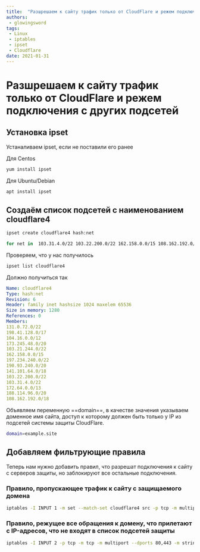 ```yaml
---
title:  "Разшрешаем к сайту трафик только от CloudFlare и режем подключения с других подсетей"
authors: 
 - glowingsword
tags:
 - Linux
 - iptables
 - ipset
 - Cloudflare
date: 2021-01-31
---
```


# Разшрешаем к сайту трафик только от CloudFlare и режем подключения с других подсетей

## Установка ipset
Устаналиваем ipset, если не поставили его ранее

Для Centos

```bash
yum install ipset
```

Для Ubuntu/Debian

```bash
apt install ipset
```

## Cоздаём список подсетей с наименованием cloudflare4

```bash
ipset create cloudflare4 hash:net
```

```bash
for net in  103.31.4.0/22 103.22.200.0/22 162.158.0.0/15 108.162.192.0/18 173.245.48.0/20 198.41.128.0/17 131.0.72.0/22 190.93.240.0/20 104.16.0.0/12 188.114.96.0/20 141.101.64.0/18 103.21.244.0/22 197.234.240.0/22 172.64.0.0/13; do ipset add cloudflare4 $net;done
```

Проверяем, что у нас получилось
```bash
ipset list cloudflare4
```

Должно получиться так

```yaml
Name: cloudflare4
Type: hash:net
Revision: 6
Header: family inet hashsize 1024 maxelem 65536
Size in memory: 1280
References: 0
Members:
131.0.72.0/22
198.41.128.0/17
104.16.0.0/12
173.245.48.0/20
103.21.244.0/22
162.158.0.0/15
197.234.240.0/22
190.93.240.0/20
141.101.64.0/18
103.22.200.0/22
103.31.4.0/22
172.64.0.0/13
188.114.96.0/20
108.162.192.0/18
```

Объявляем переменную ==domain==, в качестве значения указываем доменное имя сайта, доступ к которому должен быть только у IP из подсетей системы защиты CloudFlare.

```bash
domain=example.site
```

## Добавляем фильтрующие правила

Теперь нам нужно добавить правил, что разрешат подключения к сайту с серверов защиты, но заблокируют все остальные подключения.

### Правило, пропускающее трафик к сайту с защищаемого домена

```bash
iptables -I INPUT 1 -m set --match-set cloudflare4 src -p tcp -m multiport --dports 80,443 -m string --string "${domain}" --algo kmp --to 65535 -j ACCEPT
```
### Правило, режущее все обращения к домену, что прилетают с IP-адресов, что не входят в список подсетей защиты

```bash
iptables -I INPUT 2 -p tcp -m tcp -m multiport --dports 80,443 -m string --string "${domain}" --algo kmp --to 65535 -j DROP
```